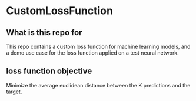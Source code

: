 # CustomLossFunction

## What is this repo for
This repo contains a custom loss function for machine learning models, and a demo use case for the loss function applied on a test neural network.

## loss function objective
Minimize the average euclidean distance between the K predictions and the target.




